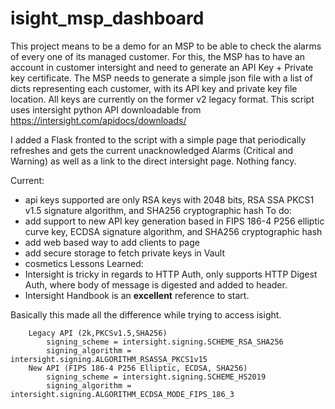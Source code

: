 # isight_msp_dashboard

This project means to be a demo for an MSP to be able to check the alarms of every one of its managed customer.
For this, the MSP has to have an account in customer intersight and need to generate an API Key + Private key certificate.
The MSP needs to generate a simple json file with a list of dicts representing each customer, with its API key and private key file location.
All keys are currently on the former v2 legacy format.
This script uses intersight python API downloadable from https://intersight.com/apidocs/downloads/

I added a Flask fronted to the script with a simple page that periodically refreshes and gets the current unacknowledged Alarms (Critical and Warning) as well as a link to the direct intersight page.
Nothing fancy.

Current:
- api keys supported are only  RSA keys with 2048 bits, RSA SSA PKCS1 v1.5 signature algorithm, and SHA256 cryptographic hash
To do:
- add support to new API key generation based in FIPS 186-4 P256 elliptic curve key, ECDSA signature algorithm, and SHA256 cryptographic hash
- add web based way to add clients to page
- add secure storage to fetch private keys in Vault
- cosmetics
Lessons Learned:
- Intersight is tricky in regards to HTTP Auth, only supports HTTP Digest Auth, where body of message is digested and added to header. 
- Intersight Handbook is an **excellent** reference to start.

Basically this made all the difference while trying to access isight.
```
    Legacy API (2k,PKCSv1.5,SHA256)
        signing_scheme = intersight.signing.SCHEME_RSA_SHA256
        signing_algorithm = intersight.signing.ALGORITHM_RSASSA_PKCS1v15
    New API (FIPS 186-4 P256 Elliptic, ECDSA, SHA256)
        signing_scheme = intersight.signing.SCHEME_HS2019
        signing_algorithm = intersight.signing.ALGORITHM_ECDSA_MODE_FIPS_186_3
```
